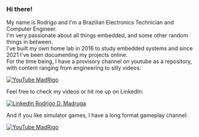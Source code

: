  ### Hi there!

My name is Rodrigo and I'm a Brazilian Electronics Technician and Computer Engineer.\
I'm very passionate about all things embedded, and some other random things in between.\
I've built my own home lab in 2016 to study embedded systems and since 2021 I've been documenting my projects online.\
For the time being, I have a provisory channel on youtube as a repository, with content ranging from engineering to silly videos:

[![YouTube MadRigo](https://img.shields.io/badge/Rigo's%20Archives-red?style=flat&logo=youtube&logoColor=white)](https://youtube.com/c/MadRigo)

Feel free to check my videos or hit me up on LinkedIn:

[![LinkedIn Rodrigo D. Madruga](https://img.shields.io/badge/Rodrigo%20D.%20Madruga-blue?style=flat&logo=linkedin&logoColor=white)](https://www.linkedin.com/in/rodrigodmadruga/)

And if you like simulator games, I have a long format gameplay channel:

[![YouTube MadRigo](https://img.shields.io/badge/Rigo's%20Simulations-red?style=flat&logo=youtube&logoColor=white)](https://www.youtube.com/@madrugation)
